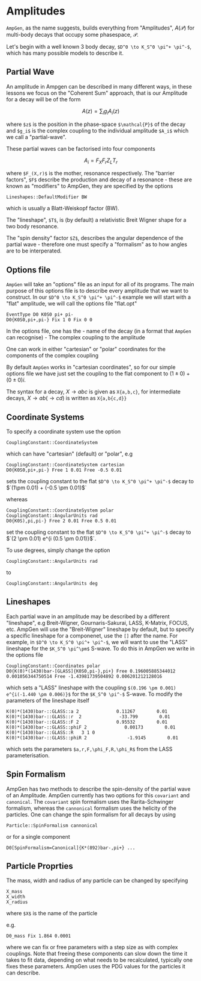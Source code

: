 Amplitudes
=========

`AmpGen`, as the name suggests, builds everything from "Amplitudes", $`A(\mathcal{P})`$ for multi-body decays that occupy some phasespace, $`\mathcal{P}`$. 

Let's begin with a well known 3 body decay, `$D^0 \to K_S^0 \pi^+ \pi^-$`, which has many possible models to describe it. 

Partial Wave
------------

An amplitude in Ampgen can be described in many different ways, in these lessons we focus on the "Coherent Sum" approach, that is our Amplitude for a decay will be of the form
```math
A(z) = \sum_i g_i A_i(z)
```
where `$z$` is the position in the phase-space `$\mathcal{P}$` of the decay and `$g_i$` is the complex coupling to the individual amplitude `$A_i$` which we call a "partial-wave".

These partial waves can be factorised into four components

```math
A_i = F_X F_r Z_L T_r
```
where `$F_(X,r)$` is the mother, resonance respectively. The "barrier factors", `$F$` describe the production and decay of a resonance - these are known as "modifiers" to AmpGen, they are specified by the options
```
Lineshapes::DefaultModifier BW
```
which is usually a Blatt-Weiskopf factor (BW). 

The "lineshape", `$T$`, is (by default) a relativistic Breit Wigner shape for a two body resonance. 

The "spin density" factor `$Z$`, describes the angular dependence of the partial wave - therefore one must specify a "formalism" as to how angles are to be interperated. 

Options file
------------
`AmpGen` will take an "options" file as an input for all of its programs. The main purpose of this options file is to describe every amplitude that we want to construct.
In our `$D^0 \to K_S^0 \pi^+ \pi^-$` example we will start with a "flat" amplitude, we will call the options file "flat.opt"

```
EventType D0 K0S0 pi+ pi-
D0{K0S0,pi+,pi-} Fix 1 0 Fix 0 0
```

In the options file, one has the 
    - name of the decay (in a format that `AmpGen` can recognise)
    - The complex coupling to the amplitude

One can work in either "cartesian" or "polar" coordinates for the components of the complex coupling

By default `AmpGen` works in "cartesian coordinates", so for our simple options file we have just set the coupling to the flat component to $`(1 \pm 0) + (0 \pm 0) i`$.

The syntax for a decay, $`X \to a b c`$ is given as `X{a,b,c}`, for intermediate decays, $`X \to a b ( \to c d)`$ is written as `X{a,b{c,d}}`

Coordinate Systems
------------------

To specify a coordinate system use the option
```
CouplingConstant::CoordinateSystem
```
which can have "cartesian" (default) or "polar",
e.g

```
CouplingConstant::CoordinateSystem cartesian
D0{K0S0,pi+,pi-} Free 1 0.01 Free -0.5 0.01
```

sets the coupling constant to the flat `$D^0 \to K_S^0 \pi^+ \pi^-$` decay to $`(1\pm 0.01) + (-0.5 \pm 0.01)$`

whereas 

```
CouplingConstant::CoordinateSystem polar
CouplingConstant::AngularUnits rad
D0{K0S),pi,pi-} Free 2 0.01 Free 0.5 0.01
```

set the coupling constant to the flat `$D^0 \to K_S^0 \pi^+ \pi^-$` decay to $`(2 \pm 0.01) e^{i (0.5 \pm 0.01)}$`.

To use degrees, simply change the option

```
CouplingConstant::AngularUnits rad
``` 
to 

```
CouplingConstant::AngularUnits deg
``` 

Lineshapes
----------

Each partial wave in an amplitude may be described by a different "lineshape", e.g Breit-Wigner, Gournaris-Sakurai, LASS, K-Matrix, FOCUS, etc. 
AmpGen will use the "Breit-Wigner" lineshape by default, but to specify a specific lineshape for a componenet, use the `[]` after the name.
For example, in `$D^0 \to K_S^0 \pi^+ \pi^-$`, we will want to use the "LASS" lineshape for the `$K_S^0 \pi^\pm$` S-wave. 
To do this in AmpGen we write in the options file
```
CouplingConstant::Coordinates polar
D0{K(0)*(1430)bar-[GLASS]{K0S0,pi-},pi+} Free 0.196005885344012 0.001056344750514 Free -1.43981739504892 0.006201212128016
```
which sets a "LASS" lineshape with the coupling `$(0.196 \pm 0.001) e^{i(-1.440 \pm 0.006)}$` for the `$K_S^0 \pi^-$` S-wave.
To modify the parameters of the lineshape itself 

```
K(0)*(1430)bar-::GLASS::a 2              0.11267        0.01
K(0)*(1430)bar-::GLASS::r  2              -33.799        0.01
K(0)*(1430)bar-::GLASS::F 2              0.95532        0.01
K(0)*(1430)bar-::GLASS::phiF 2              0.00173        0.01
K(0)*(1430)bar-::GLASS::R   3 1 0
K(0)*(1430)bar-::GLASS::phiR 2               -1.9145        0.01
```
which sets the parameters `$a,r,F,\phi_F,R,\phi_R$` from the LASS parameterisation. 



Spin Formalism
--------------

AmpGen has two methods to describe the spin-density of the partial wave of an Amplitude. AmpGen currently has two options for this `covariant` and `canonical`.
The `covariant` spin formalism uses the Rarita-Schwinger formalism, whereas the `cannonical` formalism uses the helicity of the particles. 
One can change the spin formalism for all decays by using
```
Particle::SpinFormalism cannonical
```
or for a single component

```
D0[SpinFormalism=Canonical]{K*(892)bar-,pi+} ...
```

Particle Proprties
------------------

The mass, width and radius of any particle can be changed by specifying 
```
X_mass
X_width
X_radius
```
where `$X$` is the name of the particle

e.g. 

```
D0_mass Fix 1.864 0.0001
```
where we can fix or free parameters with a step size as with complex couplings. Note that freeing these components can slow down the time it takes to fit data, depending on what needs to be recalculated, typically one fixes these parameters. AmpGen uses the PDG values for the particles it can describe.




